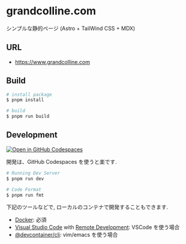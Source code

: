 # grandcolline.com

シンプルな静的ページ (Astro + TailWind CSS + MDX)

## URL

- https://www.grandcolline.com

## Build

```bash
# install package
$ pnpm install

# build
$ pnpm run build
```

## Development

[![Open in GitHub Codespaces](https://github.com/codespaces/badge.svg)](https://codespaces.new/grandcolline/grandcolline.com)

開発は、GitHub Codespaces を使うと楽です.

```bash
# Running Dev Server
$ pnpm run dev

# Code Format
$ pnpm run fmt
```

下記のツールなどで, ローカルのコンテナで開発することもできます.

- [Docker](https://www.docker.com/): 必須
- [Visual Studio Code](https://code.visualstudio.com/) with [Remote Development](https://github.com/Microsoft/vscode-remote-release): VSCode を使う場合
- [@devcontainer/cli](https://github.com/devcontainers/cli): vim/emacs を使う場合
